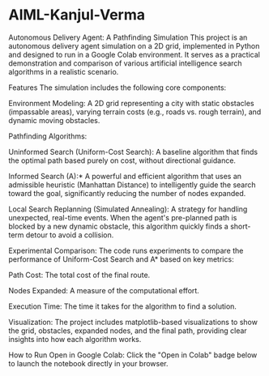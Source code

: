 # AIML-Kanjul-Verma

Autonomous Delivery Agent: A Pathfinding Simulation
This project is an autonomous delivery agent simulation on a 2D grid, implemented in Python and designed to run in a Google Colab environment. It serves as a practical demonstration and comparison of various artificial intelligence search algorithms in a realistic scenario.

Features
The simulation includes the following core components:

Environment Modeling: A 2D grid representing a city with static obstacles (impassable areas), varying terrain costs (e.g., roads vs. rough terrain), and dynamic moving obstacles.

Pathfinding Algorithms:

Uninformed Search (Uniform-Cost Search): A baseline algorithm that finds the optimal path based purely on cost, without directional guidance.

Informed Search (A):* A powerful and efficient algorithm that uses an admissible heuristic (Manhattan Distance) to intelligently guide the search toward the goal, significantly reducing the number of nodes expanded.

Local Search Replanning (Simulated Annealing): A strategy for handling unexpected, real-time events. When the agent's pre-planned path is blocked by a new dynamic obstacle, this algorithm quickly finds a short-term detour to avoid a collision.

Experimental Comparison: The code runs experiments to compare the performance of Uniform-Cost Search and A* based on key metrics:

Path Cost: The total cost of the final route.

Nodes Expanded: A measure of the computational effort.

Execution Time: The time it takes for the algorithm to find a solution.

Visualization: The project includes matplotlib-based visualizations to show the grid, obstacles, expanded nodes, and the final path, providing clear insights into how each algorithm works.

How to Run
Open in Google Colab: Click the "Open in Colab" badge below to launch the notebook directly in your browser.
